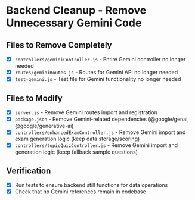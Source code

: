 # Backend Cleanup - Remove Unnecessary Gemini Code

## Files to Remove Completely
- [x] `controllers/geminiController.js` - Entire Gemini controller no longer needed
- [x] `routes/geminiRoutes.js` - Routes for Gemini API no longer needed
- [x] `test-gemini.js` - Test file for Gemini functionality no longer needed

## Files to Modify
- [x] `server.js` - Remove Gemini routes import and registration
- [x] `package.json` - Remove Gemini-related dependencies (@google/genai, @google/generative-ai)
- [x] `controllers/enhancedExamController.js` - Remove Gemini import and exam generation logic (keep data storage/scoring)
- [x] `controllers/topicQuizController.js` - Remove Gemini import and generation logic (keep fallback sample questions)

## Verification
- [x] Run tests to ensure backend still functions for data operations
- [x] Check that no Gemini references remain in codebase
